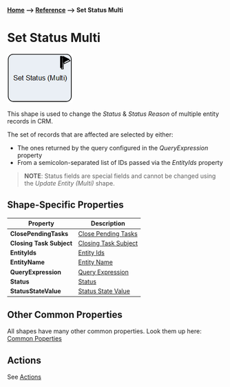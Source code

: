 __[Home](/) --> [Reference](/ref) --> Set Status Multi__

# Set Status Multi

![Set Status Multi](media/SetStatusMulti.png)

This shape is used to change the *Status* & *Status Reason* of multiple entity
records in CRM.

The set of records that are affected are selected by either:

-   The ones returned by the query configured in the *QueryExpression* property
-   From a semicolon-separated list of IDs passed via the *EntityIds* property

> **NOTE**: Status fields are special fields and cannot be changed using the *Update Entity (Multi)* shape.

## Shape-Specific Properties

| Property | Description |
| -------- | ----------- |
| **ClosePendingTasks**    |[Close Pending Tasks](common/ClosePendingTasks.md)  |
| **Closing Task Subject** |[Closing Task Subject](common/ClosingTaskSubject.md) |
| **EntityIds**            |[Entity Ids](common/EntityIds.md)|
| **EntityName**           |[Entity Name](common/EntityName.md)|
| **QueryExpression**      |[Query Expression](common/QueryExpression.md)|
| **Status**               |[Status](common/Status.md)  |
| **StatusStateValue**     |[Status State Value](common/StatusStateValue.md)  |

## Other Common Properties
All shapes have many other common properties. Look them up here: [Common Poperties](common/README.md)

## Actions
See [Actions](common/Actions.md)